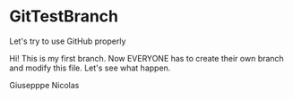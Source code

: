 # GitTestBranch
Let's try to use GitHub properly

Hi!
This is my first branch.
Now EVERYONE has to create their own branch and modify this file.
Let's see what happen.

Giusepppe Nicolas
